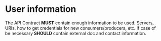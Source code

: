 # User information

The API Contract **MUST** contain enough information to be used. Servers, URIs, how to get credentials for new consumers/producers, etc. If case of be necessary **SHOULD** contain external doc and contact information.